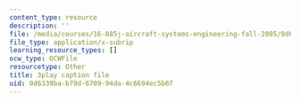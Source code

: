 ```yaml
---
content_type: resource
description: ''
file: /media/courses/16-885j-aircraft-systems-engineering-fall-2005/0d6339bab79d670994da4c6694ec5b6f_qcpyFE3u3hw.srt
file_type: application/x-subrip
learning_resource_types: []
ocw_type: OCWFile
resourcetype: Other
title: 3play caption file
uid: 0d6339ba-b79d-6709-94da-4c6694ec5b6f
---
```

